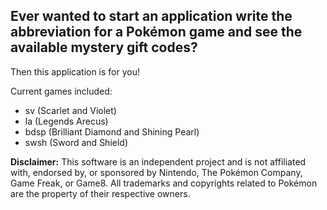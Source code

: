 ## Ever wanted to start an application write the abbreviation for a Pokémon game and see the available mystery gift codes?

Then this application is for you!

Current games included: 
- sv (Scarlet and Violet)
- la (Legends Arecus)
- bdsp (Brilliant Diamond and Shining Pearl)
- swsh (Sword and Shield)

**Disclaimer:** This software is an independent project and is not affiliated with, endorsed by, or sponsored by Nintendo, The Pokémon Company, Game Freak, or Game8. All trademarks and copyrights related to Pokémon are the property of their respective owners.
